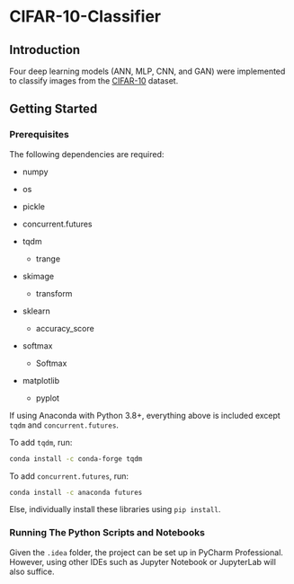 # CIFAR-10-Classifier

## Introduction

Four deep learning models (ANN, MLP, CNN, and GAN) were implemented to classify images from the [CIFAR-10](http://www.cs.toronto.edu/~kriz/cifar.html) dataset.

## Getting Started

### Prerequisites

The following dependencies are required:<br/>

* numpy

* os
* pickle
* concurrent.futures
* tqdm
    * trange
* skimage
    * transform
* sklearn
    * accuracy_score
* softmax
    * Softmax
* matplotlib
    * pyplot

If using Anaconda with Python 3.8+, everything above is included except `tqdm` and `concurrent.futures`. 

To add `tqdm`, run:

```bash
conda install -c conda-forge tqdm
```

To add `concurrent.futures`, run:
```bash
conda install -c anaconda futures
```

Else, individually install these libraries using `pip install`.

### Running The Python Scripts and Notebooks

Given the `.idea` folder, the project can be set up in PyCharm Professional. However, using other IDEs such as Jupyter
Notebook or JupyterLab will also suffice.

